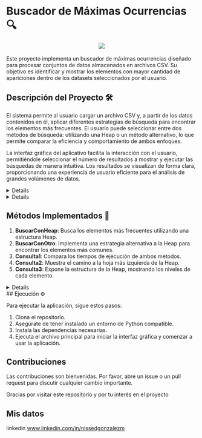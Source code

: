 # Buscador de Máximas Ocurrencias 🔍

<p align=center><img src=images/analysis4.avif width="400"><p>


Este proyecto implementa un buscador de máximas ocurrencias diseñado para procesar conjuntos de datos almacenados en archivos CSV. Su objetivo es identificar y mostrar los elementos con mayor cantidad de apariciones dentro de los datasets seleccionados por el usuario.

## Descripción del Proyecto 🛠️

El sistema permite al usuario cargar un archivo CSV y, a partir de los datos contenidos en él, aplicar diferentes estrategias de búsqueda para encontrar los elementos más frecuentes. El usuario puede seleccionar entre dos métodos de búsqueda: utilizando una Heap o un método alternativo, lo que permite comparar la eficiencia y comportamiento de ambos enfoques.

La interfaz gráfica del aplicativo facilita la interacción con el usuario, permitiéndole seleccionar el número de resultados a mostrar y ejecutar las búsquedas de manera intuitiva. Los resultados se visualizan de forma clara, proporcionando una experiencia de usuario eficiente para el análisis de grandes volúmenes de datos.

<details>
## Funcionalidades Principales 🚀

1. **Cargar CSV**: Permite al usuario seleccionar y cargar un archivo CSV con los datos a procesar.
2. **Métodos de Búsqueda**: Ofrece dos métodos de búsqueda:
   - **BuscarConHeap**: Utiliza una Heap para encontrar los elementos con mayor número de ocurrencias.
   - **BuscarConOtro**: Implementa un método alternativo para la misma tarea.
3. **Consulta de Eficiencia**: Comparación del tiempo de ejecución entre los dos métodos para la búsqueda de los 5 elementos más frecuentes.
4. **Consulta de Estructura**: Muestra la estructura de la Heap, incluyendo el camino a la hoja más izquierda y la disposición de los datos en los distintos niveles de la Heap.
</details>

<details>
## Instrucciones de Uso 📝

1. **Cargar Datos**: Selecciona un archivo CSV desde la interfaz para cargar los datos.
2. **Configurar Búsqueda**: Elige el método de búsqueda y ajusta la cantidad de resultados a mostrar utilizando la barra deslizante.
3. **Ejecutar Búsqueda**: Haz clic en el botón "Buscar" para realizar la búsqueda y ver los resultados.
</details>

## Métodos Implementados 🧩

1. **BuscarConHeap**: Busca los elementos más frecuentes utilizando una estructura Heap.
2. **BuscarConOtro**: Implementa una estrategia alternativa a la Heap para encontrar los elementos más comunes.
3. **Consulta1**: Compara los tiempos de ejecución de ambos métodos.
4. **Consulta2**: Muestra el camino a la hoja más izquierda de la Heap.
5. **Consulta3**: Expone la estructura de la Heap, mostrando los niveles de cada elemento.
   
<details>
## UML de Clases
<p align=center><img src=images/UML.jpg width="400"><p>
   
</details>
## Ejecución ⚙️

Para ejecutar la aplicación, sigue estos pasos:

1. Clona el repositorio.
2. Asegúrate de tener instalado un entorno de Python compatible.
3. Instala las dependencias necesarias.
4. Ejecuta el archivo principal para iniciar la interfaz gráfica y comenzar a usar la aplicación.

## Contribuciones
Las contribuciones son bienvenidas. Por favor, abre un issue o un pull request para discutir cualquier cambio importante.

Gracias por visitar este repositorio y por tu interés en el proyecto 

## Mis datos
linkedin 
www.linkedin.com/in/nissedgonzalezm
